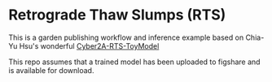# Retrograde Thaw Slumps (RTS)
This is a garden publishing workflow and inference example based on
Chia-Yu Hsu's wonderful [Cyber2A-RTS-ToyModel](https://github.com/cyber2a/Cyber2A-RTS-ToyModel)

This repo assumes that a trained model has been uploaded to figshare and is available for download.
